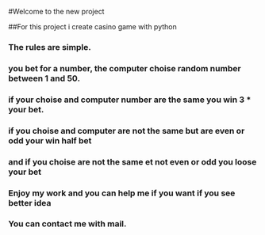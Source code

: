 #Welcome to the new project

##For this project i create casino game with python

### The rules are simple.
### you bet for a number, the computer choise random number between 1 and 50.
### if your choise and computer number are the same you win 3 * your bet.
### if you choise and computer are not the same but are even or odd  your win half bet
### and if you choise are not the same et not even or odd you loose your bet
### Enjoy my work and you can help me if you want if you see better idea 
### You can contact me with mail.

